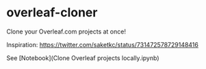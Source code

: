 # overleaf-cloner
Clone your Overleaf.com projects at once!

Inspiration: https://twitter.com/saketkc/status/731472578729148416

See [Notebook](Clone Overleaf projects locally.ipynb)
